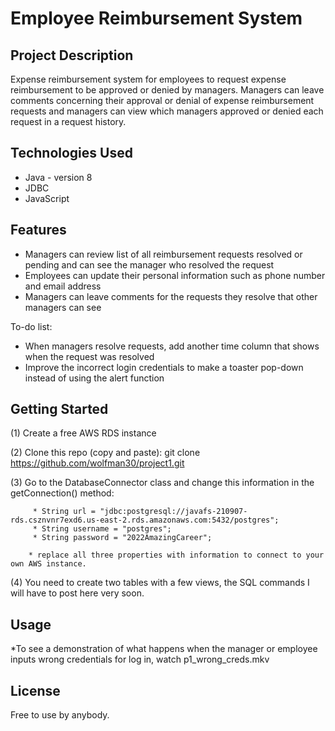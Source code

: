 # Employee Reimbursement System 

## Project Description

Expense reimbursement system for employees to request expense reimbursement to be approved or denied by managers. Managers can leave comments concerning their approval or denial of expense reimbursement requests and managers can view which managers approved or denied each request in a request history. 

## Technologies Used

* Java - version 8
* JDBC
* JavaScript

## Features
* Managers can review list of all reimbursement requests resolved or pending and can see the manager who resolved the request
* Employees can update their personal information such as phone number and email address
* Managers can leave comments for the requests they resolve that other managers can see 

To-do list:
* When managers resolve requests, add another time column that shows when the request was resolved
* Improve the incorrect login credentials to make a toaster pop-down instead of using the alert function 

## Getting Started
   
(1) Create a free AWS RDS instance

(2) Clone this repo (copy and paste): git clone https://github.com/wolfman30/project1.git

(3) Go to the DatabaseConnector class and change this information in the getConnection() method: 
         
         * String url = "jdbc:postgresql://javafs-210907-rds.csznvnr7exd6.us-east-2.rds.amazonaws.com:5432/postgres";
         * String username = "postgres";
         * String password = "2022AmazingCareer";
        
        * replace all three properties with information to connect to your own AWS instance. 
        
(4) You need to create two tables with a few views, the SQL commands I will have to post here very soon. 
 

## Usage

*To see a demonstration of what happens when the manager or employee inputs wrong credentials for log in, watch p1_wrong_creds.mkv 

## License

Free to use by anybody. 


